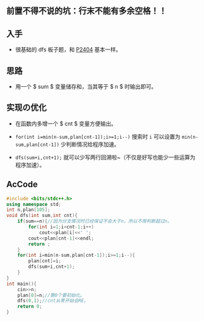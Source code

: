 ## 前置不得不说的坑：行末不能有多余空格！！
## 入手
- 很基础的 dfs 板子题，和 [P2404](https://www.luogu.com.cn/problem/P2404) 基本一样。

## 思路

- 用一个 $ sum $ 变量储存和，当其等于 $ n $ 时输出即可。

## 实现の优化

- 在函数内多增一个 $ cnt $ 变量方便输出。

- ```for(int i=min(n-sum,plan[cnt-1]);i>=1;i--)``` 搜索时 ```i```  可以设置为 ```min(n-sum,plan[cnt-1])``` 少判断情况给程序加速。

- ```dfs(sum+i,cnt+1);``` 就可以少写两行回溯啦~（不仅是好写也能少一些运算为程序加速）。

## AcCode
```cpp
#include <bits/stdc++.h>
using namespace std;
int n,plan[105];
void dfs(int sum,int cnt){
	if(sum==n){//因为分支情况时已经保证不会大于n，所以不用判断超过n。
		for(int i=1;i<cnt-1;i++)
			cout<<plan[i]<<' ';
		cout<<plan[cnt-1]<<endl;
		return ;
	}
	for(int i=min(n-sum,plan[cnt-1]);i>=1;i--){
		plan[cnt]=i;
		dfs(sum+i,cnt+1);
	}
}
int main(){
    cin>>n;
    plan[0]=n;//第0个要初始化。
    dfs(0,1);//cnt从零开始会RE。
    return 0;
}
```
